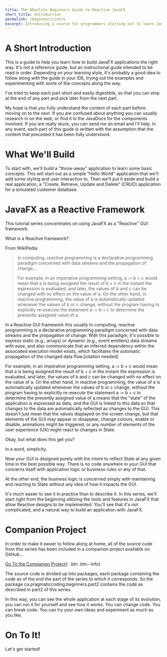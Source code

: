 ```yaml
---
title: The Absolute Beginners Guide to Reactive JavaFX
short_title: Introduction
permalink: /beginners/intro
excerpt: Introducing a course for programmers starting out to learn JavaFX
---
```


# A Short Introduction

This is a guide to help you learn how to build JavaFX applications the right way.  It's not a reference guide, but an instructional guide intended to be read in order.  Depending on your learning style, it's probably a good idea to follow along with the guide in your IDE, trying out the examples and experimenting with some of the concepts along the way.

I've tried to keep each part short and easily digestible, so that you can stop at the end of any part and pick later from the next part.

My hope is that you fully understand the content of each part before moving on to the next.  If you are confused about anything you can usually research in on the web, or find it in the JavaDocs for the components involved.  If you are really stuck, you can send me an email and I'll help.  In any event, each part of this guide is written with the assumption that the content that preceded it has been fully understood.

# What We'll Build

To start with, we'll build a "throw-away" application to learn some basic concepts.  This will start out as a simple "Hello World" application that we'll add some styling and user interaction to.  Then we'll put it aside and build a real application, a "Create, Retrieve, Update and Delete" (CRUD) application for a simulated customer database.

# JavaFX as a Reactive Framework

This tutorial series concentrates on using JavaFX as a "Reactive" GUI framework.  

What is a Reactive framework?

From WikiPedia:

> In computing, reactive programming is a declarative programming paradigm concerned with data streams and the propagation of change...
>
> For example, in an imperative programming setting, a := b + c would mean that a is being assigned the result of b + c in the instant the expression is evaluated, and later, the values of b and c can be changed with no effect on the value of a. On the other hand, in reactive programming, the value of a is automatically updated whenever the values of b or c change, without the program having to explicitly re-execute the statement a := b + c to determine the presently assigned value of a.

In a Reactive GUI framework this usually In computing, reactive programming is a declarative programming paradigm concerned with data streams and the propagation of change. With this paradigm, it's possible to express static (e.g., arrays) or dynamic (e.g., event emitters) data streams with ease, and also communicate that an inferred dependency within the associated execution model exists, which facilitates the automatic propagation of the changed data flow.[citation needed]

For example, in an imperative programming setting, a := b + c would mean that a is being assigned the result of b + c in the instant the expression is evaluated, and later, the values of b and c can be changed with no effect on the value of a. On the other hand, in reactive programming, the value of a is automatically updated whenever the values of b or c change, without the program having to explicitly re-execute the statement a := b + c to determine the presently assigned value of a.means that the "state" of the application is expressed as data, and the GUI is linked to this data so that changes to the data are automatically reflected as changes to the GUI.  This doesn't just mean that the values displayed on the screen change, but that elements of the GUI may appear or disappear, change colours, enable or disable, animations might be triggered, or any number of elements of the user experience (UX) might react to changes in State.

Okay, but what does this get you?

In a word, simplicity.

Now your GUI is designed purely with the intent to reflect State at any given time in the best possible way.  There is no code anywhere in your GUI that concerns itself with application logic or business rules or any of that.  

At the other end, the business logic is concerned simply with maintaining and reacting to State without any idea of how it impacts the GUI.  

It's much easier to see it in practice than to describe it.  In this series, we'll start right from the beginning utilizing the tools and features in JavaFX that allow Reactive designs to be implemented.  You'll see that it's not complicated, and a natural way to build an application with JavaFX.

# Companion Project

In order to make it easier to follow along at home, all of the source code from this series has been included in a companion project available on GitHub...


[Go To the Companion Project](https://github.com/PragmaticCoding/AbsoluteBeginnersFX){: .btn .btn--info}

The source code is divided up into packages, each package containing the code as of the end the part of the series to which it corresponds.  So the package ca.pragmaticcoding.beginners.part2 contains the code as described in part2 of this series.

In this way, you can see the whole application at each stage of its evolution, you can run it for yourself and see how it works.  You can change code.  You can break code.  You can try your own ideas and experiment as much as you like.  

# On To It!

Let's get started!
